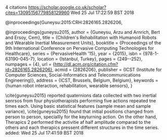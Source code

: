 4 citations
https://scholar.google.co.uk/scholar?cites=13095156779858129960
Wed 25 Jul 17:22:59 BST 2018



@inproceedings{Guneysu:2015:CRH:2826165.2826206,

@inproceedings{guneysu2015,
 author = {Guneysu, Arzu and Arnrich, Bert and Ersoy, Cem},
 title = {Children's Rehabilitation with Humanoid Robots and Wearable Inertial Measurement Units},
 booktitle = {Proceedings of the 9th International Conference on Pervasive Computing Technologies for Healthcare},
 series = {PervasiveHealth '15},
 year = {2015},
 isbn = {978-1-63190-045-7},
 location = {Istanbul, Turkey},
 pages = {249--252},
 numpages = {4},
 url = {http://dl.acm.org/citation.cfm?id=2826165.2826206},
 acmid = {2826206},
 publisher = {ICST (Institute for Computer Sciences, Social-Informatics and Telecommunications Engineering)},
 address = {ICST, Brussels, Belgium, Belgium},
 keywords = {human robot interaction, rehabilitation, wearable sensors},
} 



\cite{guneysu2015} reported quaternions data collected with two inertial senrsos 
from four physiotherapists performing five actions repeated tne times each.
Using basic statistical features (sample mean and sample variance),
\cite{guneysu2015} found that initial positions changed from person to person,
speciallly for the keyturning action. On the other hand,
Therapics 2 performed the activitie af half amplitude comparad to the others
and each therapics pressent different structures in the time series.
added: Wed 25 Jul 17:41:59 BST 2018




